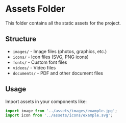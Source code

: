 # Assets Folder

This folder contains all the static assets for the project.

## Structure

- `images/` - Image files (photos, graphics, etc.)
- `icons/` - Icon files (SVG, PNG icons)
- `fonts/` - Custom font files
- `videos/` - Video files
- `documents/` - PDF and other document files

## Usage

Import assets in your components like:

```javascript
import image from '../assets/images/example.jpg';
import icon from '../assets/icons/example.svg';